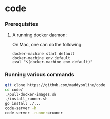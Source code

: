# code

### Prerequisites
1. A running docker daemon:

    On Mac, one can do the following:
    ```
    docker-machine start default
    docker-machine env default
    eval "$(docker-machine env default)"
    ```

### Running various commands

```sh
git clone https://github.com/maddyonline/code
cd code/
./pull-docker-images.sh
./install_runner.sh
go install ./...
code-server -h
code-server -runner=runner
```
